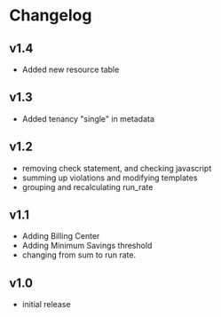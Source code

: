 # Changelog

## v1.4

- Added new resource table

## v1.3

- Added tenancy "single" in metadata

## v1.2

- removing check statement, and checking javascript
- summing up violations and modifying templates
- grouping and recalculating run_rate

## v1.1

- Adding Billing Center
- Adding Minimum Savings threshold
- changing from sum to run rate. 

## v1.0

- initial release